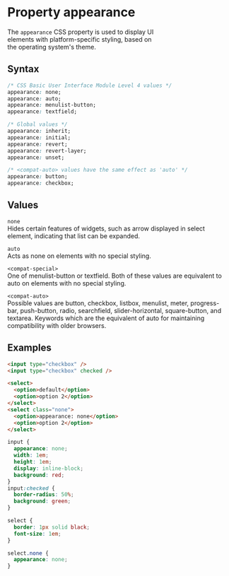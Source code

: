 # Property appearance

The `appearance` CSS property is used to display UI  
elements with platform-specific styling, based on  
the operating system's theme.

## Syntax

```css
/* CSS Basic User Interface Module Level 4 values */
appearance: none;
appearance: auto;
appearance: menulist-button;
appearance: textfield;

/* Global values */
appearance: inherit;
appearance: initial;
appearance: revert;
appearance: revert-layer;
appearance: unset;

/* <compat-auto> values have the same effect as 'auto' */
appearance: button;
appearance: checkbox;
```

## Values

`none`  
Hides certain features of widgets, such as arrow
displayed in select element, indicating that list
can be expanded.

`auto`  
Acts as none on elements with no special styling.

`<compat-special>`  
One of menulist-button or textfield. Both of these
values are equivalent to auto on elements with no
special styling.

`<compat-auto>`  
Possible values are button, checkbox, listbox,
menulist, meter, progress-bar, push-button, radio,
searchfield, slider-horizontal, square-button, and
textarea. Keywords which are the equivalent of
auto for maintaining compatibility with older
browsers. 

## Examples

```html
<input type="checkbox" />
<input type="checkbox" checked />

<select>
  <option>default</option>
  <option>option 2</option>
</select>
<select class="none">
  <option>appearance: none</option>
  <option>option 2</option>
</select>
```

```css
input {
  appearance: none;
  width: 1em;
  height: 1em;
  display: inline-block;
  background: red;
}
input:checked {
  border-radius: 50%;
  background: green;
}

select {
  border: 1px solid black;
  font-size: 1em;
}

select.none {
  appearance: none;
}
```

